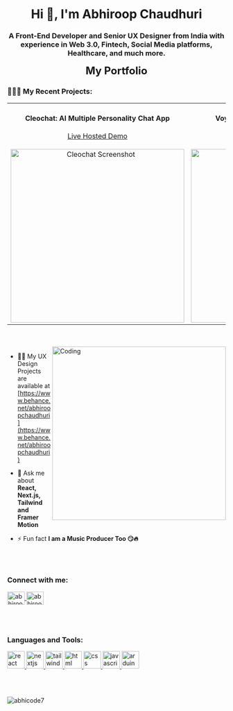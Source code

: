 <h1 align="center">Hi 👋, I'm Abhiroop Chaudhuri</h1>
<h3 align="center">A Front-End Developer and Senior UX Designer from India with experience in Web 3.0, Fintech, Social Media platforms, Healthcare, and much more.</h3>


<p align="center">
  <a href="https://abhicode7.github.io/portfolio" style="text-decoration: none;">
    <span style="font-size: 24px; font-weight: bold;">My Portfolio</span>
  </a>
</p>


<h3 align="left">🧑🏻‍💻 My Recent Projects:</h3>
<table>
  <tr>
    <td align="center">
      <h4>Cleochat: AI Multiple Personality Chat App</h4>
      <a href="https://cleochat-eta.vercel.app/">Live Hosted Demo</a><br><br>
      <img src="https://github.com/abhicode7/abhicode7/assets/87370756/ff982f7d-ff01-4a4a-93bc-ff40723b2dd9" alt="Cleochat Screenshot" width="400">
    </td>
    <td align="center">
      <h4>Voyager: AI Images & Prompt Gallery</h4>
      <a href="https://abhicode7.github.io/voyager">Live Hosted Demo</a><br><br>
      <img src="https://github.com/abhicode7/abhicode7/assets/87370756/26b83fa5-869a-4973-bc87-6e7109ffa7cd" alt="Project 2 Screenshot" width="400">
    </td>
  </tr>
</table>

<br>
<br>

<img align="right" alt="Coding" width="400" src="https://camo.githubusercontent.com/7de37139d0b4c1ce40865e799b446c0e963a3dd8fb68d239707237c40604fa3d/68747470733a2f2f63646e2e6472696262626c652e636f6d2f75736572732f3733303730332f73637265656e73686f74732f363538313234332f6176656e746f2e676966">

- 👨‍💻 My UX Design Projects are available at [https://www.behance.net/abhiroopchaudhuri](https://www.behance.net/abhiroopchaudhuri)

- 💬 Ask me about **React, Next.js, Tailwind and Framer Motion**

- ⚡ Fun fact **I am a Music Producer Too 😏🔥**

<br><br> 

<h3 align="left">Connect with me:</h3>
<p align="left">
    <a href="https://linkedin.com/in/abhiroopchaudhuri" target="blank">
        <img align="center" src="https://raw.githubusercontent.com/rahuldkjain/github-profile-readme-generator/master/src/images/icons/Social/linked-in-alt.svg" alt="abhiroopchaudhuri" height="30" width="40" />
    </a>
    <a href="https://www.behance.net/abhiroopchaudhuri" target="blank">
        <img align="center" src="https://raw.githubusercontent.com/rahuldkjain/github-profile-readme-generator/master/src/images/icons/Social/behance.svg" alt="abhiroopchaudhuri" height="30" width="40" />
    </a>
</p>

<br><br> 

<h3 align="left">Languages and Tools:</h3>
<p align="left"> 
 <a href="https://reactjs.org/" target="_blank" rel="noreferrer"> 
    <img src="https://cdn.worldvectorlogo.com/logos/react-2.svg" alt="react" width="40" height="40"/> 
</a> 
<a href="https://nextjs.org/" target="_blank" rel="noreferrer"> 
    <img src="https://uxwing.com/wp-content/themes/uxwing/download/brands-and-social-media/nextjs-icon.png" alt="nextjs" width="40" height="40"/> 
</a> 
<a href="https://tailwindcss.com/" target="_blank" rel="noreferrer"> 
    <img src="https://www.vectorlogo.zone/logos/tailwindcss/tailwindcss-icon.svg" alt="tailwind" width="40" height="40"/> 
</a> 
<a href="https://www.w3.org/html/" target="_blank" rel="noreferrer"> 
    <img src="https://www.vectorlogo.zone/logos/w3_html5/w3_html5-icon.svg" alt="html" width="40" height="40"/> 
</a> 
<a href="https://www.w3.org/Style/CSS/" target="_blank" rel="noreferrer"> 
    <img src="https://www.vectorlogo.zone/logos/w3_css/w3_css-icon.svg" alt="css" width="40" height="40"/> 
</a> 
<a href="https://developer.mozilla.org/en-US/docs/Web/JavaScript" target="_blank" rel="noreferrer"> 
    <img src="https://cdn.worldvectorlogo.com/logos/javascript-1.svg" alt="javascript" width="40" height="40"/> 
</a> 
<a href="https://www.arduino.cc/" target="_blank" rel="noreferrer"> 
    <img src="https://cdn.worldvectorlogo.com/logos/arduino-1.svg" alt="arduino" width="40" height="40"/> 
</a> 
</p>

<br><br> 

<p>
    <img align="center" src="https://github-readme-stats.vercel.app/api/top-langs?username=abhicode7&show_icons=true&locale=en&layout=compact" alt="abhicode7" />
</p>
